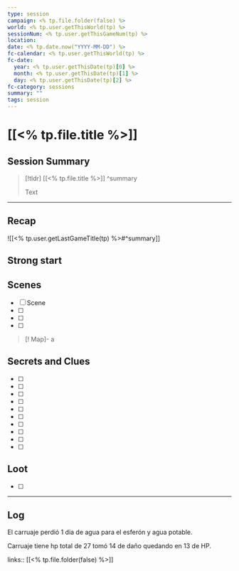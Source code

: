 ```yaml
---
type: session
campaign: <% tp.file.folder(false) %>
world: <% tp.user.getThisWorld(tp) %>
sessionNum: <% tp.user.getThisGameNum(tp) %>
location: 
date: <% tp.date.now("YYYY-MM-DD") %>
fc-calendar: <% tp.user.getThisWorld(tp) %>
fc-date:
  year: <% tp.user.getThisDate(tp)[0] %>
  month: <% tp.user.getThisDate(tp)[1] %>
  day: <% tp.user.getThisDate(tp)[2] %>
fc-category: sessions
summary: ""
tags: session
---
```


# [[<% tp.file.title %>]]
## Session Summary

> [!tldr] [[<% tp.file.title %>]]
>  ^summary
> 
>  Text

---


## Recap

![[<% tp.user.getLastGameTitle(tp) %>#^summary]]

## Strong start

> 

## Scenes

- [ ] Scene
- [ ] 
- [ ] 
- [ ] 

>[! Map]-
>a 


## Secrets and Clues

- [ ] 
- [ ] 
- [ ] 
- [ ] 
- [ ] 
- [ ] 
- [ ] 
- [ ] 
- [ ] 
- [ ] 

## Loot

- [ ] 

---

## Log

El carruaje perdió 1 dia de agua para el esferón y agua potable. 

Carruaje tiene hp total de 27 tomó 14 de daño quedando en 13 de HP. 






links:: [[<% tp.file.folder(false) %>]]

